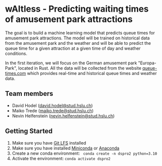 # wAItless - Predicting waiting times of amusement park attractions

The goal is to build a machine learning model that predicts queue times for amusement park attractions. The model will be trained on historical data from the amusement park and the weather and will be able to predict the queue time for a given attraction at a given time of day and weather conditions.

In the first iteration, we will focus on the German amusement park "Europa-Park", located in Rust. All the data will be collected from the website [queue-times.com](https://queue-times.com/) which provides real-time and historical queue times and weather data.

## Team members

- David Hodel (<david.hodel@stud.hslu.ch>)
- Maiko Trede (<maiko.trede@stud.hslu.ch>)
- Nevin Helfenstein (<nevin.helfenstein@stud.hslu.ch>)

## Getting Started

1. Make sure you have [Git LFS](https://git-lfs.github.com/) installed
2. Make sure you have installed [Miniconda](https://docs.anaconda.com/miniconda/) or [Anaconda](https://www.anaconda.com/products/distribution)
3. Create a new conda environment: ` conda create -n dspro2 python=3.10`
4. Activate the environment: `conda activate dspro2`